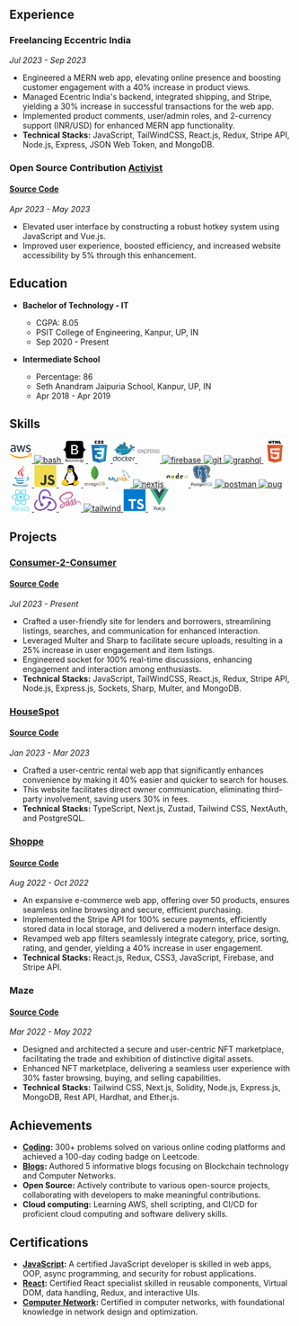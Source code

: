 ## Experience
### Freelancing Eccentric India
*Jul 2023 - Sep 2023*
- Engineered a MERN web app, elevating online presence and boosting customer engagement with a 40% increase in product views.
- Managed Ecentric India's backend, integrated shipping, and Stripe, yielding a 30% increase in successful transactions for the web app.
- Implemented product comments, user/admin roles, and 2-currency support (INR/USD) for enhanced MERN app functionality.
- **Technical Stacks:** JavaScript, TailWindCSS, React.js, Redux, Stripe API, Node.js, Express, JSON Web Token, and MongoDB.

### Open Source Contribution [Activist](https://github.com/activist-org/activist) 
#### [Source Code](https://github.com/activist-org/activist/pull/98)
*Apr 2023 - May 2023*
- Elevated user interface by constructing a robust hotkey system using JavaScript and Vue.js.
- Improved user experience, boosted efficiency, and increased website accessibility by 5% through this enhancement.

## Education
- **Bachelor of Technology - IT**
  - CGPA: 8.05
  - PSIT College of Engineering, Kanpur, UP, IN
  - Sep 2020 - Present

- **Intermediate School**
  - Percentage: 86
  - Seth Anandram Jaipuria School, Kanpur, UP, IN
  - Apr 2018 - Apr 2019

 ## Skills
<p align="left"> <a href="https://aws.amazon.com" target="_blank" rel="noreferrer"> <img src="https://raw.githubusercontent.com/devicons/devicon/master/icons/amazonwebservices/amazonwebservices-original-wordmark.svg" alt="aws" width="40" height="40"/> </a> <a href="https://www.gnu.org/software/bash/" target="_blank" rel="noreferrer"> <img src="https://www.vectorlogo.zone/logos/gnu_bash/gnu_bash-icon.svg" alt="bash" width="40" height="40"/> </a> <a href="https://getbootstrap.com" target="_blank" rel="noreferrer"> <img src="https://raw.githubusercontent.com/devicons/devicon/master/icons/bootstrap/bootstrap-plain-wordmark.svg" alt="bootstrap" width="40" height="40"/> </a> <a href="https://www.w3schools.com/css/" target="_blank" rel="noreferrer"> <img src="https://raw.githubusercontent.com/devicons/devicon/master/icons/css3/css3-original-wordmark.svg" alt="css3" width="40" height="40"/> </a> <a href="https://www.docker.com/" target="_blank" rel="noreferrer"> <img src="https://raw.githubusercontent.com/devicons/devicon/master/icons/docker/docker-original-wordmark.svg" alt="docker" width="40" height="40"/> </a> <a href="https://expressjs.com" target="_blank" rel="noreferrer"> <img src="https://raw.githubusercontent.com/devicons/devicon/master/icons/express/express-original-wordmark.svg" alt="express" width="40" height="40"/> </a> <a href="https://firebase.google.com/" target="_blank" rel="noreferrer"> <img src="https://www.vectorlogo.zone/logos/firebase/firebase-icon.svg" alt="firebase" width="40" height="40"/> </a> <a href="https://git-scm.com/" target="_blank" rel="noreferrer"> <img src="https://www.vectorlogo.zone/logos/git-scm/git-scm-icon.svg" alt="git" width="40" height="40"/> </a> <a href="https://graphql.org" target="_blank" rel="noreferrer"> <img src="https://www.vectorlogo.zone/logos/graphql/graphql-icon.svg" alt="graphql" width="40" height="40"/> </a> <a href="https://www.w3.org/html/" target="_blank" rel="noreferrer"> <img src="https://raw.githubusercontent.com/devicons/devicon/master/icons/html5/html5-original-wordmark.svg" alt="html5" width="40" height="40"/> </a> <a href="https://www.java.com" target="_blank" rel="noreferrer"> <img src="https://raw.githubusercontent.com/devicons/devicon/master/icons/java/java-original.svg" alt="java" width="40" height="40"/> </a> <a href="https://developer.mozilla.org/en-US/docs/Web/JavaScript" target="_blank" rel="noreferrer"> <img src="https://raw.githubusercontent.com/devicons/devicon/master/icons/javascript/javascript-original.svg" alt="javascript" width="40" height="40"/> </a> <a href="https://www.linux.org/" target="_blank" rel="noreferrer"> <img src="https://raw.githubusercontent.com/devicons/devicon/master/icons/linux/linux-original.svg" alt="linux" width="40" height="40"/> </a> <a href="https://www.mongodb.com/" target="_blank" rel="noreferrer"> <img src="https://raw.githubusercontent.com/devicons/devicon/master/icons/mongodb/mongodb-original-wordmark.svg" alt="mongodb" width="40" height="40"/> </a> <a href="https://www.mysql.com/" target="_blank" rel="noreferrer"> <img src="https://raw.githubusercontent.com/devicons/devicon/master/icons/mysql/mysql-original-wordmark.svg" alt="mysql" width="40" height="40"/> </a> <a href="https://nextjs.org/" target="_blank" rel="noreferrer"> <img src="https://cdn.worldvectorlogo.com/logos/nextjs-2.svg" alt="nextjs" width="40" height="40"/> </a> <a href="https://nodejs.org" target="_blank" rel="noreferrer"> <img src="https://raw.githubusercontent.com/devicons/devicon/master/icons/nodejs/nodejs-original-wordmark.svg" alt="nodejs" width="40" height="40"/> </a> <a href="https://www.postgresql.org" target="_blank" rel="noreferrer"> <img src="https://raw.githubusercontent.com/devicons/devicon/master/icons/postgresql/postgresql-original-wordmark.svg" alt="postgresql" width="40" height="40"/> </a> <a href="https://postman.com" target="_blank" rel="noreferrer"> <img src="https://www.vectorlogo.zone/logos/getpostman/getpostman-icon.svg" alt="postman" width="40" height="40"/> </a> <a href="https://pugjs.org" target="_blank" rel="noreferrer"> <img src="https://cdn.worldvectorlogo.com/logos/pug.svg" alt="pug" width="40" height="40"/> </a> <a href="https://reactjs.org/" target="_blank" rel="noreferrer"> <img src="https://raw.githubusercontent.com/devicons/devicon/master/icons/react/react-original-wordmark.svg" alt="react" width="40" height="40"/> </a> <a href="https://redux.js.org" target="_blank" rel="noreferrer"> <img src="https://raw.githubusercontent.com/devicons/devicon/master/icons/redux/redux-original.svg" alt="redux" width="40" height="40"/> </a> <a href="https://sass-lang.com" target="_blank" rel="noreferrer"> <img src="https://raw.githubusercontent.com/devicons/devicon/master/icons/sass/sass-original.svg" alt="sass" width="40" height="40"/> </a> <a href="https://tailwindcss.com/" target="_blank" rel="noreferrer"> <img src="https://www.vectorlogo.zone/logos/tailwindcss/tailwindcss-icon.svg" alt="tailwind" width="40" height="40"/> </a> <a href="https://www.typescriptlang.org/" target="_blank" rel="noreferrer"> <img src="https://raw.githubusercontent.com/devicons/devicon/master/icons/typescript/typescript-original.svg" alt="typescript" width="40" height="40"/> </a> <a href="https://vuejs.org/" target="_blank" rel="noreferrer"> <img src="https://raw.githubusercontent.com/devicons/devicon/master/icons/vuejs/vuejs-original-wordmark.svg" alt="vuejs" width="40" height="40"/> </a> </p>

## Projects
### [Consumer-2-Consumer](https://consumer-2-consumer.netlify.app/) 
#### [Source Code](https://github.com/mud1tx/Consumer)
*Jul 2023 - Present*
- Crafted a user-friendly site for lenders and borrowers, streamlining listings, searches, and communication for enhanced interaction.
- Leveraged Multer and Sharp to facilitate secure uploads, resulting in a 25% increase in user engagement and item listings.
- Engineered socket for 100% real-time discussions, enhancing engagement and interaction among enthusiasts.
- **Technical Stacks:** JavaScript, TailWindCSS, React.js, Redux, Stripe API, Node.js, Express.js, Sockets, Sharp, Multer, and MongoDB.

### [HouseSpot](https://house-spot.vercel.app/) 
#### [Source Code](https://github.com/mud1tx/HouseSpot)
*Jan 2023 - Mar 2023*
- Crafted a user-centric rental web app that significantly enhances convenience by making it 40% easier and quicker to search for houses.
- This website facilitates direct owner communication, eliminating third-party involvement, saving users 30% in fees.
- **Technical Stacks:** TypeScript, Next.js, Zustad, Tailwind CSS, NextAuth, and PostgreSQL.

### [Shoppe](https://shoppe-ecommerce.netlify.app/) 
#### [Source Code](https://github.com/mud1tx/Shoppe)
*Aug 2022 - Oct 2022*
- An expansive e-commerce web app, offering over 50 products, ensures seamless online browsing and secure, efficient purchasing.
- Implemented the Stripe API for 100% secure payments, efficiently stored data in local storage, and delivered a modern interface design.
- Revamped web app filters seamlessly integrate category, price, sorting, rating, and gender, yielding a 40% increase in user engagement.
- **Technical Stacks:** React.js, Redux, CSS3, JavaScript, Firebase, and Stripe API.

### Maze 
#### [Source Code](https://github.com/mud1tx/Maze)
*Mar 2022 - May 2022*
- Designed and architected a secure and user-centric NFT marketplace, facilitating the trade and exhibition of distinctive digital assets.
- Enhanced NFT marketplace, delivering a seamless user experience with 30% faster browsing, buying, and selling capabilities.
- **Technical Stacks:** Tailwind CSS, Next.js, Solidity, Node.js, Express.js, MongoDB, Rest API, Hardhat, and Ether.js.



## Achievements
- **[Coding](https://leetcode.com/mud1tx/):** 300+ problems solved on various online coding platforms and achieved a 100-day coding badge on Leetcode.
- **[Blogs](https://thetechnopaths.blogspot.com/):** Authored 5 informative blogs focusing on Blockchain technology and Computer Networks.
- **Open Source:** Actively contribute to various open-source projects, collaborating with developers to make meaningful contributions.
- **Cloud computing:** Learning AWS, shell scripting, and CI/CD for proficient cloud computing and software delivery skills.

## Certifications
- **[JavaScript](https://drive.google.com/file/d/1wRhTtSZ0m-Nrak8g69V_rVATnZrcWZXo/view?usp=sharing):** A certified JavaScript developer is skilled in web apps, OOP, async programming, and security for robust applications.
- **[React](https://drive.google.com/file/d/1UxKdla57utEEBMpW1qo0yIIyUtAx1eJE/view?usp=sharing):** Certified React specialist skilled in reusable components, Virtual DOM, data handling, Redux, and interactive UIs.
- **[Computer Network](https://drive.google.com/file/d/1XS7sIXr10-yA0rkFYPoQ4jJmXBWB3zgB/view?usp=sharing):** Certified in computer networks, with foundational knowledge in network design and optimization.
